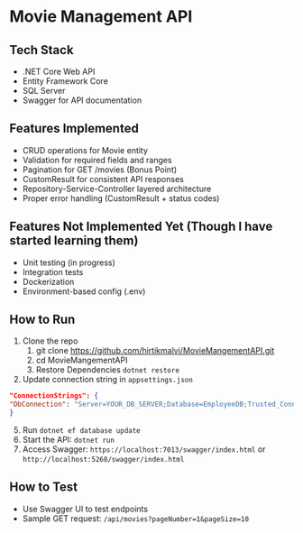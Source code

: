 ﻿# Movie Management API

## Tech Stack
- .NET Core Web API
- Entity Framework Core
- SQL Server
- Swagger for API documentation

## Features Implemented
- CRUD operations for Movie entity
- Validation for required fields and ranges
- Pagination for GET /movies (Bonus Point)
- CustomResult<T> for consistent API responses
- Repository-Service-Controller layered architecture
- Proper error handling (CustomResult + status codes)

## Features Not Implemented Yet (Though I have started learning them)
- Unit testing (in progress)
- Integration tests
- Dockerization
- Environment-based config (.env)

## How to Run
1. Clone the repo
   1. git clone https://github.com/hirtikmalvi/MovieMangementAPI.git
   2. cd MovieMangementAPI
   3. Restore Dependencies `dotnet restore`
3. Update connection string in `appsettings.json`
  ```json
"ConnectionStrings": {
  "DbConnection": "Server=YOUR_DB_SERVER;Database=EmployeeDB;Trusted_Connection=True;TrustServerCertificate=True"
}
```
5. Run `dotnet ef database update`
6. Start the API: `dotnet run`
7. Access Swagger: `https://localhost:7013/swagger/index.html` or `http://localhost:5268/swagger/index.html`

## How to Test
- Use Swagger UI to test endpoints
- Sample GET request: `/api/movies?pageNumber=1&pageSize=10`
